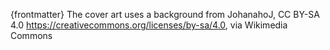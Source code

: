 {frontmatter}
The cover art uses a background from JohanahoJ, CC BY-SA 4.0 <https://creativecommons.org/licenses/by-sa/4.0>, via Wikimedia Commons
